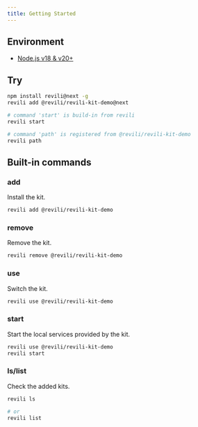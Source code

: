 ```yaml
---
title: Getting Started
---
```


## Environment

- [Node.js v18 & v20+](https://nodejs.org/en/)

## Try

```bash
npm install revili@next -g
revili add @revili/revili-kit-demo@next

# command 'start' is build-in from revili
revili start

# command 'path' is registered from @revili/revili-kit-demo
revili path
```

## Built-in commands

### add

Install the kit.

```bash
revili add @revili/revili-kit-demo
```

### remove

Remove the kit.

```bash
revili remove @revili/revili-kit-demo
```

### use

Switch the kit.

```bash
revili use @revili/revili-kit-demo
```

### start

Start the local services provided by the kit.

```bash
revili use @revili/revili-kit-demo
revili start
```

### ls/list

Check the added kits.

```bash
revili ls

# or
revili list
```
